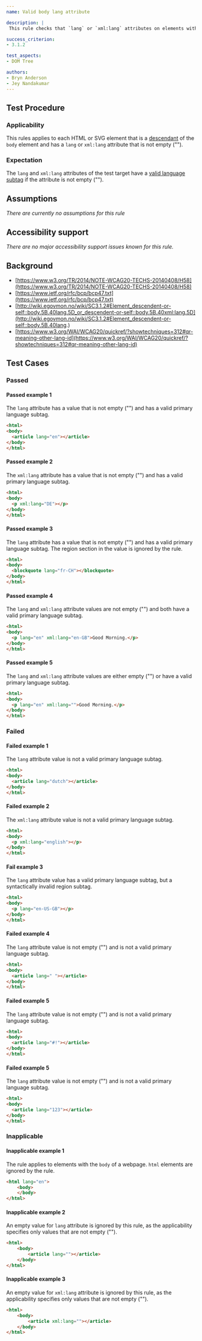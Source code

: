 ```yaml
---
name: Valid body lang attribute

description: |
 This rule checks that `lang` or `xml:lang` attributes on elements within the `body` of a web page has a valid language subtag.

success_criterion:
- 3.1.2

test_aspects:
- DOM Tree

authors:
- Bryn Anderson
- Jey Nandakumar
---
```


## Test Procedure

### Applicability

This rules applies to each HTML or SVG element that is a [descendant](https://www.w3.org/TR/dom41/#concept-tree-descendant) of the `body` element and has a `lang` or `xml:lang` attribute that is not empty ("").

### Expectation

The `lang` and `xml:lang` attributes of the test target have a [valid language subtag](#valid-language-subtag) if the attribute is not empty ("").

## Assumptions

_There are currently no assumptions for this rule_

## Accessibility support

_There are no major accessibility support issues known for this rule._

## Background

- [https://www.w3.org/TR/2014/NOTE-WCAG20-TECHS-20140408/H58](https://www.w3.org/TR/2014/NOTE-WCAG20-TECHS-20140408/H58)
- [https://www.ietf.org/rfc/bcp/bcp47.txt](https://www.ietf.org/rfc/bcp/bcp47.txt)
- [http://wiki.egovmon.no/wiki/SC3.1.2#Element_descendent-or-self::body.5B.40lang.5D_or_descendent-or-self::body.5B.40xml:lang.5D](http://wiki.egovmon.no/wiki/SC3.1.2#Element_descendent-or-self::body.5B.40lang.)
- [https://www.w3.org/WAI/WCAG20/quickref/?showtechniques=312#qr-meaning-other-lang-id](https://www.w3.org/WAI/WCAG20/quickref/?showtechniques=312#qr-meaning-other-lang-id)

## Test Cases

### Passed

#### Passed example 1

The `lang` attribute has a value that is not empty ("") and has a valid primary language subtag.

```html
<html>
<body> 
  <article lang="en"></article>
</body>
</html>
```

#### Passed example 2

The `xml:lang` attribute has a value that is not empty ("") and has a valid primary language subtag.

```html
<html>
<body>
  <p xml:lang="DE"></p>
</body>
</html>
```

#### Passed example 3

The `lang` attribute has a value that is not empty ("") and has a valid primary language subtag. The region section in the value is ignored by the rule.

```html
<html>
<body>
  <blockquote lang="fr-CH"></blockquote>
</body>
</html>
```

#### Passed example 4

The `lang` and `xml:lang` attribute values are not empty ("") and both have a valid primary language subtag.

```html
<html>
<body>
  <p lang="en" xml:lang="en-GB">Good Morning.</p>
</body>
</html>
```

#### Passed example 5

The `lang` and `xml:lang` attribute values are either empty ("") or have a valid primary language subtag.

```html
<html>
<body>
  <p lang="en" xml:lang="">Good Morning.</p>
</body>
</html>
```

### Failed

#### Failed example 1

The `lang` attribute value is not a valid primary language subtag.

```html
<html>
<body>
  <article lang="dutch"></article>
</body>
</html>
```

#### Failed example 2

The `xml:lang` attribute value is not a valid primary language subtag.

```html
<html>
<body>
  <p xml:lang="english"></p>
</body>
</html>
```

#### Fail example 3

The `lang` attribute value has a valid primary language subtag, but a syntactically invalid region subtag.

```html
<html>
<body>
  <p lang="en-US-GB"></p>
</body>
</html>
```

#### Failed example 4

The `lang` attribute value is not empty ("") and is not a valid primary language subtag.

```html
<html>
<body>
  <article lang=" "></article>
</body>
</html>
```

#### Failed example 5

The `lang` attribute value is not empty ("") and is not a valid primary language subtag.

```html
<html>
<body>
  <article lang="#!"></article>
</body>
</html>
```

#### Failed example 5

The `lang` attribute value is not empty ("") and is not a valid primary language subtag.

```html
<html>
<body>
  <article lang="123"></article>
</body>
</html>
```

### Inapplicable

#### Inapplicable example 1


The rule applies to elements with the `body` of a webpage. `html` elements are ignored by the rule.

```html
<html lang="en">
	<body>
	</body>
</html>
```

#### Inapplicable example 2

An empty value for `lang` attribute is ignored by this rule, as the applicability specifies only values that are not empty ("").

```html
<html>
	<body>
		<article lang=""></article>
	</body>
</html>
```

#### Inapplicable example 3

An empty value for `xml:lang` attribute is ignored by this rule, as the applicability specifies only values that are not empty ("").

```html
<html>
	<body>
		<article xml:lang=""></article>
	</body>
</html>
```
